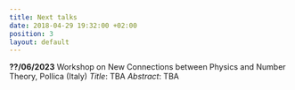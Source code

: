 ```yaml
---
title: Next talks
date: 2018-04-29 19:32:00 +02:00
position: 3
layout: default
---
```


**??/06/2023**
Workshop on New Connections between Physics and Number Theory, Pollica (Italy)
*Title*: TBA
*Abstract*: TBA